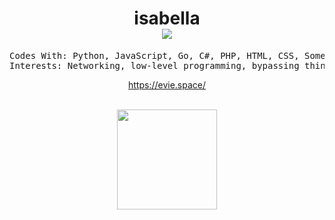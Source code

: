 <h1 align="center">
isabella<br />
<img src="https://komarev.com/ghpvc/?username=exact" />
</h1>

<pre align="center">
Codes With: Python, JavaScript, Go, C#, PHP, HTML, CSS, Some C++
Interests: Networking, low-level programming, bypassing things ;)
</pre>

<div align="center">
  <a href="https://evie.space/" target="_blank">https://evie.space/</a>
</div>

<div><br/></div>

<p align="center">
  
<img height= "160" src="https://github-readme-stats.vercel.app/api/top-langs/?username=exact&theme=dark&update=3" />

</p>
